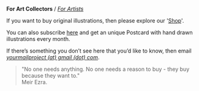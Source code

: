 **For Art Collectors** / [_For Artists_](https://kvshvlin.github.io/yourmailproject/forartists.html)

If you want to buy original illustrations, then please explore our '<a href="https://www.gumroad.com/yourmailproject" target="_blank">Shop</a>'.

You can also subscribe <a href="https://www.patreon.com/yourmailproject?fan_landing=true" target="_blank">here</a> and get an unique Postcard with hand drawn illustrations every month.

If there’s something you don’t see here that you’d like to know, then email  
[_yourmailproject (at) gmail (dot) com_](mailto:yourmailproject@gmail.com).

> "No one needs anything. No one needs a reason to buy - they buy because they want to."  
> Meir Ezra.
